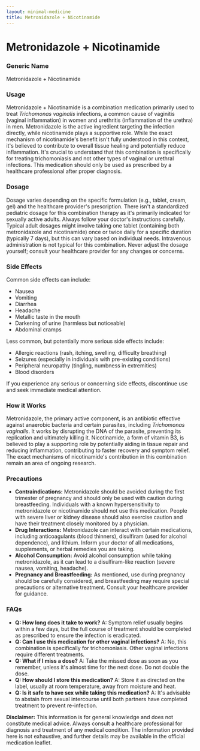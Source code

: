 ```yaml
---
layout: minimal-medicine
title: Metronidazole + Nicotinamide
---
```


# Metronidazole + Nicotinamide
### Generic Name
Metronidazole + Nicotinamide

### Usage

Metronidazole + Nicotinamide is a combination medication primarily used to treat *Trichomonas vaginalis* infections, a common cause of vaginitis (vaginal inflammation) in women and urethritis (inflammation of the urethra) in men.  Metronidazole is the active ingredient targeting the infection directly, while nicotinamide plays a supportive role.  While the exact mechanism of nicotinamide's benefit isn't fully understood in this context, it's believed to contribute to overall tissue healing and potentially reduce inflammation.  It's crucial to understand that this combination is specifically for treating trichomoniasis and not other types of vaginal or urethral infections.  This medication should only be used as prescribed by a healthcare professional after proper diagnosis.


### Dosage

Dosage varies depending on the specific formulation (e.g., tablet, cream, gel) and the healthcare provider's prescription.  There isn't a standardized pediatric dosage for this combination therapy as it's primarily indicated for sexually active adults.  Always follow your doctor's instructions carefully.  Typical adult dosages might involve taking one tablet (containing both metronidazole and nicotinamide) once or twice daily for a specific duration (typically 7 days), but this can vary based on individual needs.  Intravenous administration is not typical for this combination.  Never adjust the dosage yourself; consult your healthcare provider for any changes or concerns.


### Side Effects

Common side effects can include:

* Nausea
* Vomiting
* Diarrhea
* Headache
* Metallic taste in the mouth
* Darkening of urine (harmless but noticeable)
* Abdominal cramps

Less common, but potentially more serious side effects include:

* Allergic reactions (rash, itching, swelling, difficulty breathing)
* Seizures (especially in individuals with pre-existing conditions)
* Peripheral neuropathy (tingling, numbness in extremities)
* Blood disorders

If you experience any serious or concerning side effects, discontinue use and seek immediate medical attention.


### How it Works

Metronidazole, the primary active component, is an antibiotic effective against anaerobic bacteria and certain parasites, including *Trichomonas vaginalis*. It works by disrupting the DNA of the parasite, preventing its replication and ultimately killing it. Nicotinamide, a form of vitamin B3, is believed to play a supporting role by potentially aiding in tissue repair and reducing inflammation, contributing to faster recovery and symptom relief.  The exact mechanisms of nicotinamide's contribution in this combination remain an area of ongoing research.


### Precautions

* **Contraindications:**  Metronidazole should be avoided during the first trimester of pregnancy and should only be used with caution during breastfeeding.  Individuals with a known hypersensitivity to metronidazole or nicotinamide should not use this medication.  People with severe liver or kidney disease should also exercise caution and have their treatment closely monitored by a physician.
* **Drug Interactions:** Metronidazole can interact with certain medications, including anticoagulants (blood thinners), disulfiram (used for alcohol dependence), and lithium.  Inform your doctor of all medications, supplements, or herbal remedies you are taking.
* **Alcohol Consumption:** Avoid alcohol consumption while taking metronidazole, as it can lead to a disulfiram-like reaction (severe nausea, vomiting, headache).
* **Pregnancy and Breastfeeding:**  As mentioned, use during pregnancy should be carefully considered, and breastfeeding may require special precautions or alternative treatment.  Consult your healthcare provider for guidance.


### FAQs

* **Q: How long does it take to work?** A:  Symptom relief usually begins within a few days, but the full course of treatment should be completed as prescribed to ensure the infection is eradicated.
* **Q: Can I use this medication for other vaginal infections?** A: No, this combination is specifically for trichomoniasis.  Other vaginal infections require different treatments.
* **Q: What if I miss a dose?** A: Take the missed dose as soon as you remember, unless it's almost time for the next dose.  Do not double the dose.
* **Q: How should I store this medication?** A: Store it as directed on the label, usually at room temperature, away from moisture and heat.
* **Q: Is it safe to have sex while taking this medication?** A:  It's advisable to abstain from sexual intercourse until both partners have completed treatment to prevent re-infection.


**Disclaimer:** This information is for general knowledge and does not constitute medical advice. Always consult a healthcare professional for diagnosis and treatment of any medical condition.  The information provided here is not exhaustive, and further details may be available in the official medication leaflet.

